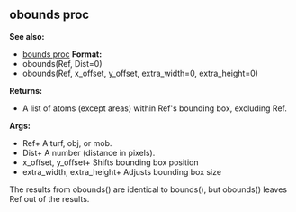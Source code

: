 ## obounds proc
**See also:**
+   [bounds proc](/ref/proc/bounds.md) <!-- -->
**Format:**
+   obounds(Ref, Dist=0)
+   obounds(Ref, x_offset, y_offset, extra_width=0, extra_height=0)
<!-- -->
**Returns:**
+   A list of atoms (except areas) within Ref\'s bounding box, excluding
    Ref.
<!-- -->
**Args:**
+   Ref+ A turf, obj, or mob.
+   Dist+ A number (distance in pixels).
+   x_offset, y_offset+ Shifts bounding box position
+   extra_width, extra_height+ Adjusts bounding box size


The results from obounds() are identical to bounds(), but
obounds() leaves Ref out of the results.